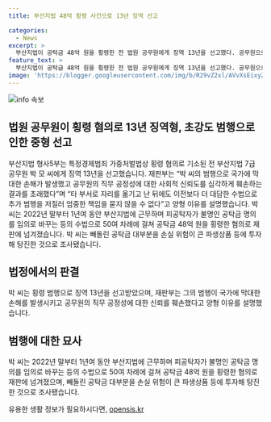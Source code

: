 ```yaml
---
title: 부산지법 48억 횡령 사건으로 13년 징역 선고

categories:
  - News
excerpt: >
  부산지법이 공탁금 48억 원을 횡령한 전 법원 공무원에게 징역 13년을 선고했다. 공무원으로서의 신뢰를 훼손하고 국가에 큰 손해를 입힌 죄를 중형으로 처벌했다. 사회적 신뢰를 훼손한 피고인의 행동을 엄중히 처벌하며, 추가로 남아있는 등 공무원 직무를 이용해 범행을 저질러 책임을 물었다. 피고인은 임의로 공탁금 명의를 바꾸어 48억 원을 횡령하고, 그 대부분을 파생상품 등에 투자해 손실을 입힌 것으로 조사됐다.
feature_text: >
  부산지법이 공탁금 48억 원을 횡령한 전 법원 공무원에게 징역 13년을 선고했다. 공무원으로서의 신뢰를 훼손하고 국가에 큰 손해를 입힌 죄를 중형으로 처벌했다. 사회적 신뢰를 훼손한 피고인의 행동을 엄중히 처벌하며, 추가로 남아있는 등 공무원 직무를 이용해 범행을 저질러 책임을 물었다. 피고인은 임의로 공탁금 명의를 바꾸어 48억 원을 횡령하고, 그 대부분을 파생상품 등에 투자해 손실을 입힌 것으로 조사됐다.
image: 'https://blogger.googleusercontent.com/img/b/R29vZ2xl/AVvXsEixyZcFfHzMRdzZMjFBmAUKJYCLCGyLL1o632UiGVXcaFdKo_bkvkuCioo0uUKlGfBVcT3P84aROyZIXSBEx3Aw5nCQ3pTgDom1WDC4m8eifvWiAmWEEVb4x6G_l8C0QH225ldMjyaFvpxGEBGNO37VmDTDMHGhJPq73UglMfDca1-0aw/s1600/blogspot.png'
---
```


<p><img src="https://blogger.googleusercontent.com/img/b/R29vZ2xl/AVvXsEixyZcFfHzMRdzZMjFBmAUKJYCLCGyLL1o632UiGVXcaFdKo_bkvkuCioo0uUKlGfBVcT3P84aROyZIXSBEx3Aw5nCQ3pTgDom1WDC4m8eifvWiAmWEEVb4x6G_l8C0QH225ldMjyaFvpxGEBGNO37VmDTDMHGhJPq73UglMfDca1-0aw/s1600/blogspot.png" alt="info 속보" /></p>

<h2 data-ke-size="size26">법원 공무원이 횡령 혐의로 13년 징역형, 초강도 범행으로 인한 중형 선고</h2>

<p data-ke-size="size16">부산지법 형사5부는 특정경제범죄 가중처벌법상 횡령 혐의로 기소된 전 부산지법 7급 공무원 박 모 씨에게 징역 13년을 선고했습니다. 재판부는 “박 씨의 범행으로 국가에 막대한 손해가 발생했고 공무원의 직무 공정성에 대한 사회적 신뢰도를 심각하게 훼손하는 결과를 초래했다”며 “타 부서로 자리를 옮기고 난 뒤에도 이전보다 더 대담한 수법으로 추가 범행을 저질러 엄중한 책임을 묻지 않을 수 없다”고 양형 이유를 설명했습니다. 박 씨는 2022년 말부터 1년여 동안 부산지법에 근무하며 피공탁자가 불명인 공탁금 명의를 임의로 바꾸는 등의 수법으로 50여 차례에 걸쳐 공탁금 48억 원을 횡령한 혐의로 재판에 넘겨졌습니다. 박 씨는 빼돌린 공탁금 대부분을 손실 위험이 큰 파생상품 등에 투자해 탕진한 것으로 조사됐습니다.</p>

<h2 data-ke-size="size26">법정에서의 판결</h2>

<p data-ke-size="size16">박 씨는 횡령 범행으로 징역 13년을 선고받았으며, 재판부는 그의 범행이 국가에 막대한 손해를 발생시키고 공무원의 직무 공정성에 대한 신뢰를 훼손했다고 양형 이유를 설명했습니다.</p>

<h2 data-ke-size="size26">범행에 대한 묘사</h2>

<p data-ke-size="size16">박 씨는 2022년 말부터 1년여 동안 부산지법에 근무하며 피공탁자가 불명인 공탁금 명의를 임의로 바꾸는 등의 수법으로 50여 차례에 걸쳐 공탁금 48억 원을 횡령한 혐의로 재판에 넘겨졌으며, 빼돌린 공탁금 대부분을 손실 위험이 큰 파생상품 등에 투자해 탕진한 것으로 조사됐습니다.</p>
유용한 생활 정보가 필요하시다면, <a href="https://opensis.kr" rel="dofollow">opensis.kr</a>


